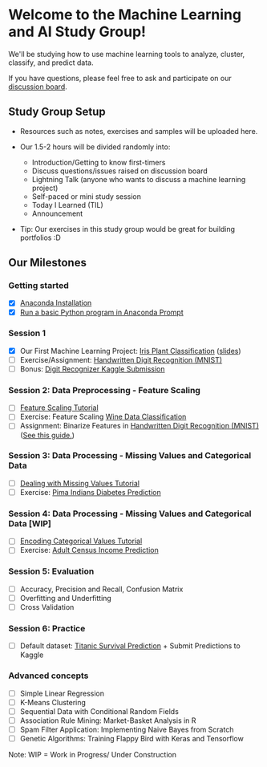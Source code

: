 # Welcome to the Machine Learning and AI Study Group!
We'll be studying how to use machine learning tools to analyze, cluster, classify, and predict data.

If you have questions, please feel free to ask and participate on our [discussion
board](https://www.meetup.com/Women-Who-Code-Manila/messages/boards/forum/25085644). 

## Study Group Setup
* Resources such as notes, exercises and samples will be uploaded here.
* Our 1.5-2 hours will be divided randomly into:
    - Introduction/Getting to know first-timers 
    - Discuss questions/issues raised on discussion board 
    - Lightning Talk (anyone who wants to discuss a machine learning project) 
    - Self-paced or mini study session
    - Today I Learned (TIL)
    - Announcement

* Tip: Our exercises in this study group would be great for building portfolios :D

## Our Milestones
### Getting started
- [X] [Anaconda Installation](https://gitlab.com/wwcodemanila/WWCodeManila-ML.AI/blob/master/tutorials/installation_guide.md) 
- [X] [Run a basic Python program in Anaconda Prompt](https://gitlab.com/wwcodemanila/WWCodeManila-ML.AI/blob/master/tutorials/installation_guide.md)

### Session 1 
- [X] Our First Machine Learning Project: [Iris Plant Classification](https://gitlab.com/wwcodemanila/WWCodeManila-ML.AI/blob/master/samples/iris_script.py) ([slides](https://gitlab.com/wwcodemanila/WWCodeManila-ML.AI/blob/master/session%20slides/(Session%201)%20Introduction%20to%20Machine%20Learning.pptx))
- [ ] Exercise/Assignment: [Handwritten Digit Recognition (MNIST)](https://gitlab.com/wwcodemanila/WWCodeManila-ML.AI/blob/master/exercises/mnist_script.py)
- [ ] Bonus: [Digit Recognizer Kaggle Submission](https://gitlab.com/wwcodemanila/WWCodeManila-ML.AI/blob/master/tutorials/kaggle_submission.md)

### Session 2: Data Preprocessing - Feature Scaling
- [ ] [Feature Scaling Tutorial](https://gitlab.com/wwcodemanila/WWCodeManila-ML.AI/blob/master/tutorials/feature_scaling.md)
- [ ] Exercise: Feature Scaling [Wine Data Classification](https://gitlab.com/wwcodemanila/WWCodeManila-ML.AI/blob/master/exercises/wine_script.py)
- [ ] Assignment: Binarize Features in [Handwritten Digit Recognition (MNIST)](https://gitlab.com/wwcodemanila/WWCodeManila-ML.AI/blob/master/exercises/mnist_script.py) ([See this guide.](https://gitlab.com/wwcodemanila/WWCodeManila-ML.AI/blob/master/tutorials/feature_binarization.md))

### Session 3: Data Processing - Missing Values and Categorical Data
- [ ] [Dealing with Missing Values Tutorial](http://machinelearningmastery.com/handle-missing-data-python/) 
- [ ] Exercise: [Pima Indians Diabetes Prediction](https://gitlab.com/wwcodemanila/WWCodeManila-ML.AI/blob/master/exercises/pima_script.py) 

### Session 4: Data Processing - Missing Values and Categorical Data [WIP]
- [ ] [Encoding Categorical Values Tutorial](https://gitlab.com/wwcodemanila/WWCodeManila-ML.AI/blob/master/tutorials/categorical_data.md) 
- [ ] Exercise: [Adult Census Income Prediction]()

### Session 5: Evaluation
- [ ] Accuracy, Precision and Recall, Confusion Matrix
- [ ] Overfitting and Underfitting
- [ ] Cross Validation

### Session 6: Practice
- [ ] Default dataset: [Titanic Survival Prediction](https://www.kaggle.com/c/titanic/data) + Submit Predictions to Kaggle

### Advanced concepts
- [ ] Simple Linear Regression
- [ ] K-Means Clustering 
- [ ] Sequential Data with Conditional Random Fields 
- [ ] Association Rule Mining: Market-Basket Analysis in R
- [ ] Spam Filter Application: Implementing Naive Bayes from Scratch 
- [ ] Genetic Algorithms: Training Flappy Bird with Keras and Tensorflow

Note: WIP = Work in Progress/ Under Construction